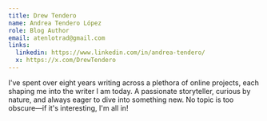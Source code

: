 ```yaml
---
title: Drew Tendero
name: Andrea Tendero López
role: Blog Author
email: atenlotrad@gmail.com
links:
  linkedin: https://www.linkedin.com/in/andrea-tendero/
  x: https://x.com/DrewTendero
---
```


I've spent over eight years writing across a plethora of online projects, each shaping me into the writer I am today. A passionate storyteller, curious by nature, and always eager to dive into something new. No topic is too obscure—if it's interesting, I'm all in!
